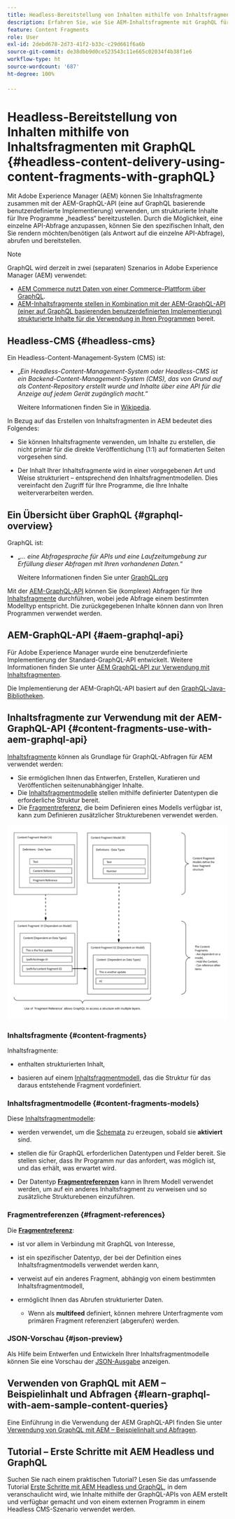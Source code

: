 ```yaml
---
title: Headless-Bereitstellung von Inhalten mithilfe von Inhaltsfragmenten mit GraphQL
description: Erfahren Sie, wie Sie AEM-Inhaltsfragmente mit GraphQL für die Headless-Bereitstellung von Inhalten verwenden.
feature: Content Fragments
role: User
exl-id: 2debd678-2d73-41f2-b33c-c29d661f6a6b
source-git-commit: de38dbb9d0ce523543c11e665c02034f4b38f1e6
workflow-type: ht
source-wordcount: '687'
ht-degree: 100%

---
```


# Headless-Bereitstellung von Inhalten mithilfe von Inhaltsfragmenten mit GraphQL {#headless-content-delivery-using-content-fragments-with-graphQL}

Mit Adobe Experience Manager (AEM) können Sie Inhaltsfragmente zusammen mit der AEM-GraphQL-API (eine auf GraphQL basierende benutzerdefinierte Implementierung) verwenden, um strukturierte Inhalte für Ihre Programme „headless“ bereitzustellen. Durch die Möglichkeit, eine einzelne API-Abfrage anzupassen, können Sie den spezifischen Inhalt, den Sie rendern möchten/benötigen (als Antwort auf die einzelne API-Abfrage), abrufen und bereitstellen.

<!--
>[!NOTE]
>
>See [Headless and AEM](/help/implementing/developing/headless/introduction.md) for an introduction to Headless Development for AEM Sites.
-->

>[!NOTE]
>
>GraphQL wird derzeit in zwei (separaten) Szenarios in Adobe Experience Manager (AEM) verwendet:
>
>* [AEM Commerce nutzt Daten von einer Commerce-Plattform über GraphQL](/help/commerce/cif/integrating/magento.md).
>* [AEM-Inhaltsfragmente stellen in Kombination mit der AEM-GraphQL-API (einer auf GraphQL basierenden benutzerdefinierten Implementierung) strukturierte Inhalte für die Verwendung in Ihren Programmen](/help/assets/content-fragments/graphql-api-content-fragments.md) bereit.


## Headless-CMS {#headless-cms}

Ein Headless-Content-Management-System (CMS) ist:

* „*Ein Headless-Content-Management-System oder Headless-CMS ist ein Backend-Content-Management-System (CMS), das von Grund auf als Content-Repository erstellt wurde und Inhalte über eine API für die Anzeige auf jedem Gerät zugänglich macht.*“

   Weitere Informationen finden Sie in [Wikipedia](https://en.wikipedia.org/wiki/Headless_content_management_system).

In Bezug auf das Erstellen von Inhaltsfragmenten in AEM bedeutet dies Folgendes:

* Sie können Inhaltsfragmente verwenden, um Inhalte zu erstellen, die nicht primär für die direkte Veröffentlichung (1:1) auf formatierten Seiten vorgesehen sind.

* Der Inhalt Ihrer Inhaltsfragmente wird in einer vorgegebenen Art und Weise strukturiert – entsprechend den Inhaltsfragmentmodellen. Dies vereinfacht den Zugriff für Ihre Programme, die Ihre Inhalte weiterverarbeiten werden.

## Ein Übersicht über GraphQL {#graphql-overview}

GraphQL ist:

* „*... eine Abfragesprache für APIs und eine Laufzeitumgebung zur Erfüllung dieser Abfragen mit Ihren vorhandenen Daten.*“

   Weitere Informationen finden Sie unter [GraphQL.org](https://graphql.org)

Mit der [AEM-GraphQL-API](#aem-graphql-api) können Sie (komplexe) Abfragen für Ihre [Inhaltsfragmente](/help/assets/content-fragments/content-fragments.md) durchführen, wobei jede Abfrage einem bestimmten Modelltyp entspricht. Die zurückgegebenen Inhalte können dann von Ihren Programmen verwendet werden.

## AEM-GraphQL-API {#aem-graphql-api}

Für Adobe Experience Manager wurde eine benutzerdefinierte Implementierung der Standard-GraphQL-API entwickelt. Weitere Informationen finden Sie unter [AEM GraphQL-API zur Verwendung mit Inhaltsfragmenten](/help/assets/content-fragments/graphql-api-content-fragments.md).

Die Implementierung der AEM-GraphQL-API basiert auf den [GraphQL-Java-Bibliotheken](https://graphql.org/code/#java).

## Inhaltsfragmente zur Verwendung mit der AEM-GraphQL-API {#content-fragments-use-with-aem-graphql-api}

[Inhaltsfragmente](#content-fragments) können als Grundlage für GraphQL-Abfragen für AEM verwendet werden:

* Sie ermöglichen Ihnen das Entwerfen, Erstellen, Kuratieren und Veröffentlichen seitenunabhängiger Inhalte.
* Die [Inhaltsfragmentmodelle](#content-fragments-models) stellen mithilfe definierter Datentypen die erforderliche Struktur bereit.
* Die [Fragmentreferenz](#fragment-references), die beim Definieren eines Modells verfügbar ist, kann zum Definieren zusätzlicher Strukturebenen verwendet werden.

![Inhaltsfragmente zur Verwendung mit GraphQL](assets/cfm-nested-01.png "Inhaltsfragmente zur Verwendung mit GraphQL")

### Inhaltsfragmente {#content-fragments}

Inhaltsfragmente:

* enthalten strukturierten Inhalt,

* basieren auf einem [Inhaltsfragmentmodell](#content-fragments-models), das die Struktur für das daraus entstehende Fragment vordefiniert.

### Inhaltsfragmentmodelle {#content-fragments-models}

Diese [Inhaltsfragmentmodelle](/help/assets/content-fragments/content-fragments-models.md):

* werden verwendet, um die [Schemata](https://graphql.org/learn/schema/) zu erzeugen, sobald sie **aktiviert** sind.

* stellen die für GraphQL erforderlichen Datentypen und Felder bereit. Sie stellen sicher, dass Ihr Programm nur das anfordert, was möglich ist, und das erhält, was erwartet wird.

* Der Datentyp **[Fragmentreferenzen](#fragment-references)** kann in Ihrem Modell verwendet werden, um auf ein anderes Inhaltsfragment zu verweisen und so zusätzliche Strukturebenen einzuführen.

### Fragmentreferenzen {#fragment-references}

Die **[Fragmentreferenz](/help/assets/content-fragments/content-fragments-models.md#fragment-reference-nested-fragments)**:

* ist vor allem in Verbindung mit GraphQL von Interesse,

* ist ein spezifischer Datentyp, der bei der Definition eines Inhaltsfragmentmodells verwendet werden kann,

* verweist auf ein anderes Fragment, abhängig von einem bestimmten Inhaltsfragmentmodell,

* ermöglicht Ihnen das Abrufen strukturierter Daten.

   * Wenn als **multifeed** definiert, können mehrere Unterfragmente vom primären Fragment referenziert (abgerufen) werden.

### JSON-Vorschau {#json-preview}

Als Hilfe beim Entwerfen und Entwickeln Ihrer Inhaltsfragmentmodelle können Sie eine Vorschau der [JSON-Ausgabe](/help/assets/content-fragments/content-fragments-json-preview.md) anzeigen.

## Verwenden von GraphQL mit AEM – Beispielinhalt und Abfragen {#learn-graphql-with-aem-sample-content-queries}

Eine Einführung in die Verwendung der AEM GraphQL-API finden Sie unter [Verwendung von GraphQL mit AEM – Beispielinhalt und Abfragen](/help/assets/content-fragments/content-fragments-graphql-samples.md).

## Tutorial – Erste Schritte mit AEM Headless und GraphQL

Suchen Sie nach einem praktischen Tutorial? Lesen Sie das umfassende Tutorial [Erste Schritte mit AEM Headless und GraphQL](https://experienceleague.adobe.com/docs/experience-manager-learn/getting-started-with-aem-headless/graphql/overview.html?lang=de), in dem veranschaulicht wird, wie Inhalte mithilfe der GraphQL-APIs von AEM erstellt und verfügbar gemacht und von einem externen Programm in einem Headless CMS-Szenario verwendet werden.
